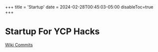 +++
title = 'Startup'
date = 2024-02-28T00:45:03-05:00
disableToc=true
+++
# Startup For YCP Hacks

[Wiki Commits](/startup/MySQL)